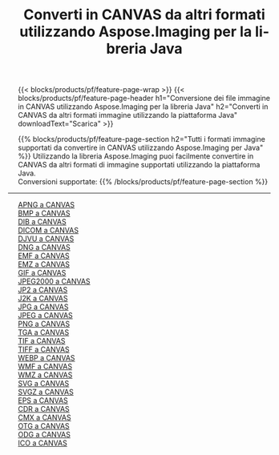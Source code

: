 ﻿---
title: Converti in CANVAS da altri formati utilizzando Aspose.Imaging per la libreria Java 
weight: 3920
url: /it/java/conversion/to/canvas 
lang: it
langdirlevel: 2
locales: zh-hans,ja,it,ru,de,es,fr,nl,id,lt,pl,pt,vi,tr,ko,zh-hant,ar,hi,th,sv,cs,uk,he
description: Usando Aspose.Imaging puoi convertire in CANVAS da altri formati usando Java
---

{{< blocks/products/pf/feature-page-wrap >}}
{{< blocks/products/pf/feature-page-header h1="Conversione dei file immagine in CANVAS utilizzando Aspose.Imaging per la libreria Java" h2="Converti in CANVAS da altri formati immagine utilizzando la piattaforma Java" downloadText="Scarica" >}}


{{% blocks/products/pf/feature-page-section  h2="Tutti i formati immagine supportati da convertire in CANVAS utilizzando Aspose.Imaging per Java" %}}
Utilizzando la libreria Aspose.Imaging puoi facilmente convertire in CANVAS da altri formati di immagine supportati utilizzando la piattaforma Java.
<br/>
Conversioni supportate:
{{% /blocks/products/pf/feature-page-section %}}
<div class="container-fluid productfamilypage bg-gray">
    <div class="convertypes bg-gray agp-content section">
        <div class="container">
		<hr style="margin-left:-20px;"/>
		<div class="row other-converters">
		    <div class='col-md-2 other-converter remove-lp remove-rp'><a href="/imaging/it/java/conversion/apng-to-canvas" >APNG a CANVAS</a></div>
<div class='col-md-2 other-converter remove-lp remove-rp'><a href="/imaging/it/java/conversion/bmp-to-canvas" >BMP a CANVAS</a></div>
<div class='col-md-2 other-converter remove-lp remove-rp'><a href="/imaging/it/java/conversion/dib-to-canvas" >DIB a CANVAS</a></div>
<div class='col-md-2 other-converter remove-lp remove-rp'><a href="/imaging/it/java/conversion/dicom-to-canvas" >DICOM a CANVAS</a></div>
<div class='col-md-2 other-converter remove-lp remove-rp'><a href="/imaging/it/java/conversion/djvu-to-canvas" >DJVU a CANVAS</a></div>
<div class='col-md-2 other-converter remove-lp remove-rp'><a href="/imaging/it/java/conversion/dng-to-canvas" >DNG a CANVAS</a></div>
<div class='col-md-2 other-converter remove-lp remove-rp'><a href="/imaging/it/java/conversion/emf-to-canvas" >EMF a CANVAS</a></div>
<div class='col-md-2 other-converter remove-lp remove-rp'><a href="/imaging/it/java/conversion/emz-to-canvas" >EMZ a CANVAS</a></div>
<div class='col-md-2 other-converter remove-lp remove-rp'><a href="/imaging/it/java/conversion/gif-to-canvas" >GIF a CANVAS</a></div>
<div class='col-md-2 other-converter remove-lp remove-rp'><a href="/imaging/it/java/conversion/jpeg2000-to-canvas" >JPEG2000 a CANVAS</a></div>
<div class='col-md-2 other-converter remove-lp remove-rp'><a href="/imaging/it/java/conversion/jp2-to-canvas" >JP2 a CANVAS</a></div>
<div class='col-md-2 other-converter remove-lp remove-rp'><a href="/imaging/it/java/conversion/j2k-to-canvas" >J2K a CANVAS</a></div>
<div class='col-md-2 other-converter remove-lp remove-rp'><a href="/imaging/it/java/conversion/jpg-to-canvas" >JPG a CANVAS</a></div>
<div class='col-md-2 other-converter remove-lp remove-rp'><a href="/imaging/it/java/conversion/jpeg-to-canvas" >JPEG a CANVAS</a></div>
<div class='col-md-2 other-converter remove-lp remove-rp'><a href="/imaging/it/java/conversion/png-to-canvas" >PNG a CANVAS</a></div>
<div class='col-md-2 other-converter remove-lp remove-rp'><a href="/imaging/it/java/conversion/tga-to-canvas" >TGA a CANVAS</a></div>
<div class='col-md-2 other-converter remove-lp remove-rp'><a href="/imaging/it/java/conversion/tif-to-canvas" >TIF a CANVAS</a></div>
<div class='col-md-2 other-converter remove-lp remove-rp'><a href="/imaging/it/java/conversion/tiff-to-canvas" >TIFF a CANVAS</a></div>
<div class='col-md-2 other-converter remove-lp remove-rp'><a href="/imaging/it/java/conversion/webp-to-canvas" >WEBP a CANVAS</a></div>
<div class='col-md-2 other-converter remove-lp remove-rp'><a href="/imaging/it/java/conversion/wmf-to-canvas" >WMF a CANVAS</a></div>
<div class='col-md-2 other-converter remove-lp remove-rp'><a href="/imaging/it/java/conversion/wmz-to-canvas" >WMZ a CANVAS</a></div>
<div class='col-md-2 other-converter remove-lp remove-rp'><a href="/imaging/it/java/conversion/svg-to-canvas" >SVG a CANVAS</a></div>
<div class='col-md-2 other-converter remove-lp remove-rp'><a href="/imaging/it/java/conversion/svgz-to-canvas" >SVGZ a CANVAS</a></div>
<div class='col-md-2 other-converter remove-lp remove-rp'><a href="/imaging/it/java/conversion/eps-to-canvas" >EPS a CANVAS</a></div>
<div class='col-md-2 other-converter remove-lp remove-rp'><a href="/imaging/it/java/conversion/cdr-to-canvas" >CDR a CANVAS</a></div>
<div class='col-md-2 other-converter remove-lp remove-rp'><a href="/imaging/it/java/conversion/cmx-to-canvas" >CMX a CANVAS</a></div>
<div class='col-md-2 other-converter remove-lp remove-rp'><a href="/imaging/it/java/conversion/otg-to-canvas" >OTG a CANVAS</a></div>
<div class='col-md-2 other-converter remove-lp remove-rp'><a href="/imaging/it/java/conversion/odg-to-canvas" >ODG a CANVAS</a></div>
<div class='col-md-2 other-converter remove-lp remove-rp'><a href="/imaging/it/java/conversion/ico-to-canvas" >ICO a CANVAS</a></div>
                </div>
        </div>
    </div>
</div>
<br/>

